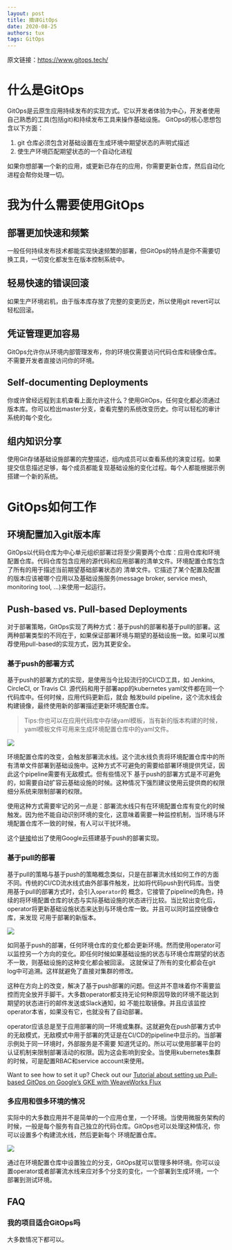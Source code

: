 ```yaml
---
layout: post
title: 摘译GitOps
date: 2020-08-25
authors: tux
tags: GitOps
---
```


原文链接：https://www.gitops.tech/

# 什么是GitOps

GitOps是云原生应用持续发布的实现方式。它以开发者体验为中心，开发者使用自己熟悉的工具(包括git)和持续发布工具来操作基础设施。
GitOps的核心思想包含以下方面：

1. git 仓库必须包含对基础设置在生成环境中期望状态的声明式描述
2. 使生产环境匹配期望状态的一个自动化进程

如果你想部署一个新的应用，或更新已存在的应用，你需要更新仓库，然后自动化进程会帮你处理一切。

# 我为什么需要使用GitOps

## 部署更加快速和频繁

一般任何持续发布技术都能实现快速频繁的部署，但GitOps的特点是你不需要切换工具，一切变化都发生在版本控制系统中。

## 轻易快速的错误回滚

如果生产环境宕机，由于版本库存放了完整的变更历史，所以使用git revert可以轻松回滚。

## 凭证管理更加容易

GitOps允许你从环境内部管理发布，你的环境仅需要访问代码仓库和镜像仓库。不需要开发者直接访问你的环境。

## Self-documenting Deployments

你或许曾经远程到主机查看上面允许这什么？使用GitOps，任何变化都必须通过版本库。你可以检出master分支，查看完整的系统改变历史。你可以轻松的审计系统的每个变化。

## 组内知识分享

使用Git存储基础设施部署的完整描述，组内成员可以查看系统的演变过程。如果提交信息描述足够，每个成员都能复现基础设施的变化过程。每个人都能根据示例搭建一个新的系统。

# GitOps如何工作

## 环境配置加入git版本库

GitOps以代码仓库为中心单元组织部署过将至少需要两个仓库：应用仓库和环境配置仓库。代码仓库包含应用的源代码和应用部署的清单文件。环境配置仓库包含了所有的用于描述当前期望基础部署状态的
清单文件。它描述了某个配置及配置的版本应该被哪个应用以及基础设施服务(message broker, service mesh, monitoring tool, …)来使用一起运行。

## Push-based vs. Pull-based Deployments

对于部署策略，GitOps实现了两种方式：基于push的部署和基于pull的部署。这两种部署类型的不同在于，如果保证部署环境与期望的基础设施一致。如果可以推荐使用pull-based的实现方式，因为其更安全。

### 基于push的部署方式

基于push的部署方式的实现，是使用当今比较流行的CI/CD工具，如 Jenkins, CircleCI, or Travis CI. 源代码和用于部署app的kubernetes yaml文件都在同一个代码库中。任何时候，应用代码更新后，就会
触发build pipeline，这个流水线会构建镜像，最终使用新的部署描述更新环境配置仓库。

>Tips:你也可以在应用代码库中存储yaml模板，当有新的版本构建的时候，yaml模板文件可用来生成环境配置仓库中的yaml文件。

![](https://www.gitops.tech/images/push.png)

环境配置仓库的改变，会触发部署流水线。这个流水线负责将环境配置仓库中的所有清单文件部署到基础设施中。这种方式不可避免的需要给部署环境提供凭证，因此这个pipeline需要有无敌模式。但有些情况下
基于push的部署方式是不可避免的，如需要自动扩容云基础设施的时候。这种情况下强烈建议使用云提供商的权限细分系统来限制部署的权限。

使用这种方式需要牢记的另一点是：部署流水线只有在环境配置仓库有变化的时候触发。因为他不能自动识别环境的变化，这意味着需要一种监控机制，当环境与环境配置仓库不一致的时候，有人可以干扰环境。

这个[链接](https://cloud.google.com/kubernetes-engine/docs/tutorials/gitops-cloud-build)给出了使用Google云搭建基于push的部署实现。

### 基于pull的部署

基于pull的策略与基于push的策略概念类似，只是在部署流水线如何工作的方面不同。传统的CI/CD流水线式由外部事件触发，比如将代码push到代码库。当使用基于pull的部署方式时，会引入`operator`的
概念，它接管了pipeline的角色，持续的将环境配置仓库的状态与实际基础设施的状态进行比较。当比较出变化后，operator将更新基础设施状态来达到与环境仓库一致。并且可以同时监控镜像仓库，来发现
可用于部署的新版本。

![](https://www.gitops.tech/images/pull.png)

如同基于push的部署，任何环境仓库的变化都会更新环境。然而使用operator可以监控另一个方向的变化。即任何时候如果基础设施的状态与环境仓库期望的状态不一致，则基础设施的这种变化都会被回滚。
这就保证了所有的变化都会在git log中可追溯。这样就避免了直接对集群的修改。

这种在方向上的改变，解决了基于push部署的问题。但这并不意味着你不需要监控而完全放开手脚干。大多数operator都支持无论何种原因导致的环境不能达到期望的状态进行的邮件发送或Slack通知，如
 不能拉取镜像。并且应该监控operator本省，如果没有它，也就没有了自动部署。
 
 operator应该总是至于应用部署的同一环境或集群。这就避免在push部署方式中的无敌模式，无敌模式中用于部署的凭证是在CI/CD的pipeline中显示的。当部署示例处于同一环境时，外部服务是不需要
 知道凭证的。所以可以使用部署平台的认证机制来限制部署活动的权限。因为这会影响到安全。当使用kubernetes集群的时候，可是配置RBAC和service account来使用。
 
 Want to see how to set it up? Check out our [Tutorial about setting up Pull-based GitOps on Google’s GKE with WeaveWorks Flux](https://www.gitops.tech/tutorial.html)
 
 ### 多应用和很多环境的情况
 
 实际中的大多数应用并不是简单的一个应用仓里，一个环境。当使用微服务架构的时候，一般是每个服务有自己独立的代码仓库。GitOps也可以处理这种情况，你可以设置多个构建流水线，然后更新每个
 环境配置仓库。
 
 ![](https://www.gitops.tech/images/multiple.png)
 
 通过在环境配置仓库中设置独立的分支，GitOps就可以管理多种环境。你可以设置operator或者部署流水线来应对多个分支的变化，一个部署到生成环境，一个部署到测试环境。
 
 ## FAQ
 
 ### 我的项目适合GitOps吗
 
 大多数情况下都可以。

